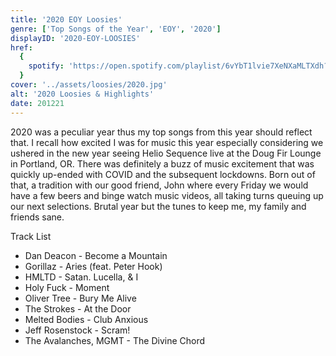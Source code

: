 ```yaml
---
title: '2020 EOY Loosies'
genre: ['Top Songs of the Year', 'EOY', '2020']
displayID: '2020-EOY-LOOSIES'
href:
  {
    spotify: 'https://open.spotify.com/playlist/6vYbT1lvie7XeNXaMLTXdh?si=5d5b5d9647284eef',
  }
cover: '../assets/loosies/2020.jpg'
alt: '2020 Loosies & Highlights'
date: 201221
---
```


2020 was a peculiar year thus my top songs from this year should reflect that. I recall how excited I was for music this year especially considering we ushered in the new year seeing Helio Sequence live at the Doug Fir Lounge in Portland, OR. There was definitely a buzz of music excitement that was quickly up-ended with COVID and the subsequent lockdowns. Born out of that, a tradition with our good friend, John where every Friday we would have a few beers and binge watch music videos, all taking turns queuing up our next selections. Brutal year but the tunes to keep me, my family and friends sane.

Track List

- Dan Deacon - Become a Mountain
- Gorillaz - Aries (feat. Peter Hook)
- HMLTD - Satan. Lucella, & I
- Holy Fuck - Moment
- Oliver Tree - Bury Me Alive
- The Strokes - At the Door
- Melted Bodies - Club Anxious
- Jeff Rosenstock - Scram!
- The Avalanches, MGMT - The Divine Chord
